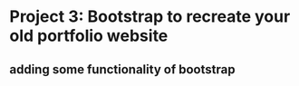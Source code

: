 # Project 3: Bootstrap to recreate your old portfolio website

## adding some functionality of bootstrap
